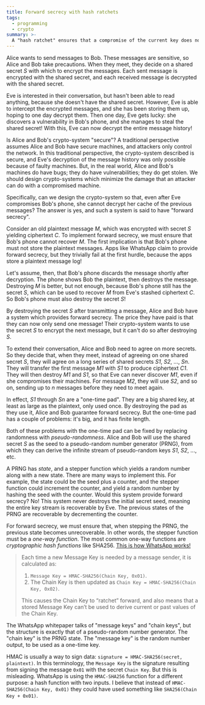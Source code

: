 ```yaml
---
title: Forward secrecy with hash ratchets
tags:
  - programming
  - crypto
summary: >-
  A "hash ratchet" ensures that a compromise of the current key does not allow decryption of past messages. Each message's encryption key is derived from the previous key using a hash function.
---
```


Alice wants to send messages to Bob.
These messages are sensitive, so Alice and Bob take precautions.
When they meet, they decide on a shared secret _S_ with which to encrypt the messages.
Each sent message is encrypted with the shared secret,
and each received message is decrypted with the shared secret.

Eve is interested in their conversation,
but hasn't been able to read anything,
because she doesn't have the shared secret.
However, Eve is able to intercept the encrypted messages,
and she has been storing them up, hoping to one day decrypt them.
Then one day, Eve gets lucky:
she discovers a vulnerability in Bob's phone,
and she manages to steal the shared secret!
With this, Eve can now decrypt the entire message history!

Is Alice and Bob's crypto-system "secure"?
A traditional perspective assumes Alice and Bob have secure machines,
and attackers only control the network.
In this traditional perspective,
the crypto-system described is secure,
and Eve's decryption of the message history
was only possible because of faulty machines.
But, in the real world,
Alice and Bob's machines do have bugs;
they do have vulnerabilities;
they do get stolen.
We should design crypto-systems
which minimize the damage that an attacker can do
with a compromised machine.

Specifically,
can we design the crypto-system so that,
even after Eve compromises Bob's phone,
she cannot decrypt her cache of the previous messages?
The answer is yes, and such a system is said to have "forward secrecy".

Consider an old plaintext message _M_,
which was encrypted with secret _S_
yielding ciphertext _C_.
To implement forward secrecy,
we must ensure that Bob's phone cannot recover _M_.
The first implication is that
Bob's phone must not store the plaintext messages.
Apps like WhatsApp claim to provide forward secrecy,
but they trivially fail at the first hurdle,
because the apps store a plaintext message log!

Let's assume, then, that
Bob's phone discards the message shortly after decryption.
The phone shows Bob the plaintext, then destroys the message.
Destroying _M_ is better, but not enough, because
Bob's phone still has the secret _S_,
which can be used to recover _M_ from Eve's stashed ciphertext _C_.
So Bob's phone must also destroy the secret _S_!

By destroying the secret _S_ after transmitting a message,
Alice and Bob have a system which provides forward secrecy.
The price they have paid is that they can now only send one message!
Their crypto-system wants to use the secret _S_ to encrypt the next message,
but it can't do so after destroying _S_.

To extend their conversation,
Alice and Bob need to agree on more secrets.
So they decide that, when they meet,
instead of agreeing on one shared secret _S_,
they will agree on a long series of shared secrets _S1_, _S2_, ..., _Sn_.
They will transfer the first message _M1_ with _S1_ to produce ciphertext _C1_.
They will then destroy _M1_ and _S1_,
so that Eve can never discover _M1_,
even if she compromises their machines.
For message _M2_, they will use _S2_, and so on,
sending up to _n_ messages before they need to meet again.

In effect, _S1_ through _Sn_ are a "one-time pad".
They are a big shared key, at least as large as the plaintext, only used once.
By destroying the pad as they use it,
Alice and Bob guarantee forward secrecy.
But the one-time pad has a couple of problems:
it's big, and it has finite length.

Both of these problems with the one-time pad can be fixed by
replacing randomness with _pseudo-randomness_.
Alice and Bob will use the shared secret _S_
as the seed to a pseudo-random number generator (PRNG),
from which they can derive the infinite stream of pseudo-random keys _S1_, _S2_, ..., etc.

A PRNG has _state_,
and a stepper function which yields a random number along with a new state.
There are many ways to implement this.
For example, the state could be the seed plus a counter,
and the stepper function could increment the counter,
and yield a random number by hashing the seed with the counter.
Would this system provide forward secrecy?
No!
This system never destroys the initial secret seed,
meaning the entire key stream is recoverable by Eve.
The previous states of the PRNG are recoverable by decrementing the counter.

For forward secrecy, we must ensure that, when stepping the PRNG,
the previous state becomes unrecoverable.
In other words, the stepper function must be a _one-way function_.
The most common one-way functions are _cryptographic hash functions_ like SHA256.
[This is how WhatsApp works!](https://www.whatsapp.com/security/WhatsApp-Security-Whitepaper.pdf)

> Each time a new Message Key is needed by a message sender,
> it is calculated as:
>
> 1. `Message Key = HMAC-SHA256(Chain Key, 0x01)`.
> 2. The Chain Key is then updated as `Chain Key = HMAC-SHA256(Chain Key, 0x02)`.
>
> This causes the Chain Key to “ratchet” forward,
> and also means that a stored Message Key can’t be used to
> derive current or past values of the Chain Key.

The WhatsApp whitepaper talks of "message keys" and "chain keys",
but the structure is exactly that of a pseudo-random number generator.
The "chain key" is the PRNG state.
The "message key" is the random number output, to be used as a one-time key.

HMAC is usually a way to sign data:
`signature = HMAC-SHA256(secret, plaintext)`.
In this terminology, the `Message Key` is the signature
resulting from signing the message `0x01` with the secret `Chain Key`.
But this is misleading.
WhatsApp is using the `HMAC-SHA256` function for a different purpose:
a hash function with two inputs.
I believe that instead of `HMAC-SHA256(Chain Key, 0x01)`
they could have used something like `SHA256(Chain Key + 0x01)`.
